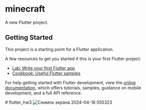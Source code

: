 # minecraft

A new Flutter project.

## Getting Started

This project is a starting point for a Flutter application.



A few resources to get you started if this is your first Flutter project:

- [Lab: Write your first Flutter app](https://docs.flutter.dev/get-started/codelab)
- [Cookbook: Useful Flutter samples](https://docs.flutter.dev/cookbook)

For help getting started with Flutter development, view the
[online documentation](https://docs.flutter.dev/), which offers tutorials,
samples, guidance on mobile development, and a full API reference.


#   f l u t t e r _ h w 3 
![Снимок экрана 2024-04-18 055323](https://github.com/ademabek/flutter_hw3/assets/144406245/5d94fb5b-1452-4ce4-987f-c7ba78e0fbc0)


 
